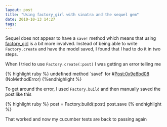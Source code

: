 ```yaml
---
layout: post
title: "Using factory_girl with sinatra and the sequel gem"
date: 2010-10-13 14:27
tags: 
---
```


Sequel does not appear to have a `save!` method which means that using [factory_girl](https://github.com/thoughtbot/factory_girl) is a bit more involved. Instead of being able to write `Factory.create` and have the model saved, I found that I had to do it in two steps.

When I tried to use `Factory.create(:post)` I was getting an error telling me

{% highlight ruby %}
undefined method `save!' for #<Post:0x9e8bd08> (NoMethodError)
{%endhighlight %}

To get around the error, I used `Factory.build` and then manually saved the post like this

{% highlight ruby %}
post = Factory.build(:post)
post.save
{% endhighlight %}

That worked and now my cucumber tests are back to passing again
